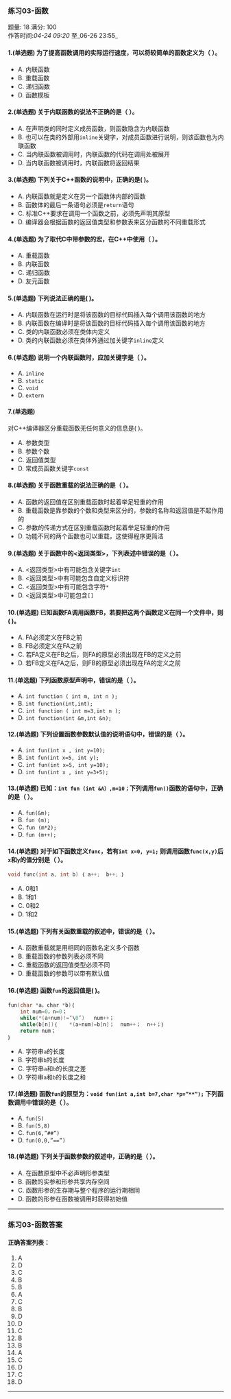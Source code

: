 
### 练习03-函数  
题量: 18 满分: 100  
作答时间:_04-24 09:20_ 至_06-26 23:55_  


#### 1.(单选题) 为了提高函数调用的实际运行速度，可以将较简单的函数定义为（     ）。  
- A. 内联函数  
- B. 重载函数  
- C. 递归函数  
- D. 函数模板  

#### 2.(单选题) 关于内联函数的说法不正确的是（     ）。  
- A. 在声明类的同时定义成员函数，则函数隐含为内联函数  
- B. 也可以在类的外部用`inline`关键字，对成员函数进行说明，则该函数也为内联函数  
- C. 当内联函数被调用时，内联函数的代码在调用处被展开  
- D. 当内联函数被调用时，内联函数将返回结果  

#### 3.(单选题) 下列关于C++函数的说明中，正确的是(    )。  
- A. 内联函数就是定义在另一个函数体内部的函数  
- B. 函数体的最后一条语句必须是`return`语句  
- C. 标准C++要求在调用一个函数之前，必须先声明其原型  
- D. 编译器会根据函数的返回值类型和参数表来区分函数的不同重载形式  

#### 4.(单选题) 为了取代C中带参数的宏，在C++中使用（     ）。  
- A. 重载函数  
- B. 内联函数  
- C. 递归函数  
- D. 友元函数  

#### 5.(单选题) 下列说法正确的是(    )。  
- A. 内联函数在运行时是将该函数的目标代码插入每个调用该函数的地方  
- B. 内联函数在编译时是将该函数的目标代码插入每个调用该函数的地方  
- C. 类的内联函数必须在类体内定义  
- D. 类的内联函数必须在类体外通过加关键字`inline`定义  

#### 6.(单选题) 说明一个内联函数时，应加关键字是（     ）。  
- A. `inline`  
- B. `static`  
- C. `void`  
- D. `extern`  

#### 7.(单选题)  
对C++编译器区分重载函数无任何意义的信息是(     )。  
- A. 参数类型  
- B. 参数个数  
- C. 返回值类型  
- D. 常成员函数关键字`const`  

#### 8.(单选题) 关于函数重载的说法正确的是（     ）。  
- A. 函数的返回值在区别重载函数时起着举足轻重的作用  
- B. 重载函数是靠参数的个数和类型来区分的，参数的名称和返回值是不起作用的  
- C. 参数的传递方式在区别重载函数时起着举足轻重的作用  
- D. 功能不同的两个函数也可以重载，这使得程序更简洁  

#### 9.(单选题) 关于函数中的<返回类型>，下列表述中错误的是（     ）。  
- A. <返回类型>中有可能包含关键字`int`  
- B. <返回类型>中有可能包含自定义标识符  
- C. <返回类型>中有可能包含字符`*`  
- D. <返回类型>中可能包含`[]`  

#### 10.(单选题) 已知函数FA调用函数FB，若要把这两个函数定义在同一个文件中，则(    )。  
- A. FA必须定义在FB之前  
- B. FB必须定义在FA之前  
- C. 若FA定义在FB之后，则FA的原型必须出现在FB的定义之前  
- D. 若FB定义在FA之后，则FB的原型必须出现在FA的定义之前  

#### 11.(单选题) 下列函数原型声明中，错误的是（   ）。  
- A. `int function ( int m, int n );`  
- B. `int function(int,int);`  
- C. `int function ( int m=3,int n );`  
- D. `int function(int &m,int &n);`  

#### 12.(单选题) 下列设置函数参数默认值的说明语句中，错误的是（     ）。  
- A. `int fun(int x , int y=10);`  
- B. `int fun(int x=5, int y);`  
- C. `int fun(int x=5, int y=10);`  
- D. `int fun(int x , int y=3+5);`  

#### 13.(单选题) 已知：`int fun (int &A）,m=10；`下列调用`fun()`函数的语句中，正确的是（     ）。  
- A. `fun(&m);`  
- B. `fun (m);`  
- C. `fun (m*2);`  
- D. `fun (m++);`  

#### 14.(单选题) 对于如下函数定义`func`，若有`int x=0, y=1;` 则调用函数`func(x,y)`后`x`和`y`的值分别是（      ）。  
```cpp  
void func(int a, int b) ｛ a++;  b++; ｝  
```  
- A. 0和1  
- B. 1和1  
- C. 0和2  
- D. 1和2  

#### 15.(单选题) 下列有关函数重载的叙述中，错误的是（     ）。  
- A. 函数重载就是用相同的函数名定义多个函数  
- B. 重载函数的参数列表必须不同  
- C. 重载函数的返回值类型必须不同  
- D. 重载函数的参数可以带有默认值  

#### 16.(单选题) 函数`fun`的返回值是(      )。  
```cpp  
fun(char *a，char *b)｛  
    int num=0，n=0；  
    while(*(a+num)!=‘\0’)   num++；  
    while(b[n])｛    *(a+num)=b[n]；  num++；  n++；｝  
    return num；  
｝  
```  
- A. 字符串`a`的长度  
- B. 字符串`b`的长度  
- C. 字符串`a`和`b`的长度之差  
- D. 字符串`a`和`b`的长度之和  

#### 17.(单选题) 函数`fun`的原型为：`void fun(int a,int b=7,char *p=”**”);` 下列函数调用中错误的是（     ）。  
- A. `fun(5)`  
- B. `fun(5,8)`  
- C. `fun(6,”##”)`  
- D. `fun(0,0,”==”)`  

#### 18.(单选题) 下列关于函数参数的叙述中，正确的是（     ）。  
- A. 在函数原型中不必声明形参类型  
- B. 函数的实参和形参共享内存空间  
- C. 函数形参的生存期与整个程序的运行期相同  
- D. 函数的形参在函数被调用时获得初始值

---


### 练习03-函数答案  
#### 正确答案列表：  
1. A  
2. D  
3. C  
4. B  
5. B  
6. A  
7. C  
8. B  
9. D  
10. D  
11. C  
12. B  
13. B  
14. A  
15. C  
16. D  
17. C  
18. D

---